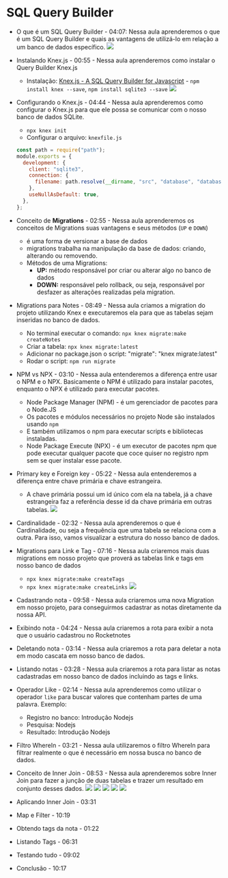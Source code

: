 # SQL Query Builder

- O que é um SQL Query Builder - 04:07: Nessa aula aprenderemos o que é um SQL Query Builder e quais as vantagens de utilizá-lo em relação a um banco de dados específico.
  <img src="./img/node1.jpg">

- Instalando Knex.js - 00:55 - Nessa aula aprenderemos como instalar o Query Builder Knex.js

  - Instalação: [Knex.js - A SQL Query Builder for Javascript](http://knexjs.org/#Installation-node) - `npm install knex --save`, `npm install sqlite3 --save`
    <img src="./img/knex.png">

- Configurando o Knex.js - 04:44 - Nessa aula aprenderemos como configurar o Knex.js para que ele possa se comunicar com o nosso banco de dados SQLite.
  - `npx knex init`
  - Configurar o arquivo: `knexfile.js`
  ```js
  const path = require("path");
  module.exports = {
    development: {
      client: "sqlite3",
      connection: {
        filename: path.resolve(__dirname, "src", "database", "database.db"),
      },
      useNullAsDefault: true,
    },
  };
  ```
- Conceito de <b>Migrations</b> - 02:55 - Nessa aula aprenderemos os conceitos de Migrations suas vantagens e seus métodos (`UP` e `DOWN`)

  - é uma forma de versionar a base de dados
  - migrations trabalha na manipulação da base de dados: criando, alterando ou removendo.
  - Métodos de uma Migrations:
    - <b>UP:</b> método responsável por criar ou alterar algo no banco de dados
    - <b>DOWN:</b> responsável pelo rollback, ou seja, responsável por desfazer as alterações realizadas pela migration.

- Migrations para Notes - 08:49 - Nessa aula criamos a migration do projeto utilizando Knex e executaremos ela para que as tabelas sejam inseridas no banco de dados.

  - No terminal executar o comando: `npx knex migrate:make createNotes`
  - Criar a tabela: `npx knex migrate:latest`
  - Adicionar no package.json o script: "migrate": "knex migrate:latest"
  - Rodar o script: `npm run migrate`

- NPM vs NPX - 03:10 - Nessa aula entenderemos a diferença entre usar o NPM e o NPX. Basicamente o NPM é utilizado para instalar pacotes, enquanto o NPX é utilizado para executar pacotes.

  - Node Package Manager (NPM) - é um gerenciador de pacotes para o Node.JS
  - Os pacotes e módulos necessários no projeto Node são instalados usando `npm`
  - E também utilizamos o npm para executar scripts e bibliotecas instaladas.
  - Node Package Execute (NPX) - é um executor de pacotes npm que pode executar qualquer pacote que coce quiser no registro npm sem se quer instalar esse pacote.

- Primary key e Foreign key - 05:22 - Nessa aula entenderemos a diferença entre chave primária e chave estrangeira.

  - A chave primária possui um id único com ela na tabela, já a chave estrangeira faz a referência desse id da chave primária em outras tabelas.
    <img src="./img/node2.jpg">

- Cardinalidade - 02:32 - Nessa aula aprenderemos o que é Cardinalidade, ou seja a frequência que uma tabela se relaciona com a outra. Para isso, vamos visualizar a estrutura do nosso banco de dados.

- Migrations para Link e Tag - 07:16 - Nessa aula criaremos mais duas migrations em nosso projeto que proverá as tabelas link e tags em nosso banco de dados
  - `npx knex migrate:make createTags`
  - `npx knex migrate:make createLinks`
    <img src="./img/node3.jpg">
- Cadastrando nota - 09:58 - Nessa aula criaremos uma nova Migration em nosso projeto, para conseguirmos cadastrar as notas diretamente da nossa API.

- Exibindo nota - 04:24 - Nessa aula criaremos a rota para exibir a nota que o usuário cadastrou no Rocketnotes

- Deletando nota - 03:14 - Nessa aula criaremos a rota para deletar a nota em modo cascata em nosso banco de dados.

- Listando notas - 03:28 - Nessa aula criaremos a rota para listar as notas cadastradas em nosso banco de dados incluindo as tags e links.

- Operador Like - 02:14 - Nessa aula aprenderemos como utilizar o operador `like` para buscar valores que contenham partes de uma palavra. Exemplo:

  - Registro no banco: Introdução Nodejs
  - Pesquisa: Nodejs
  - Resultado: Introdução Nodejs

- Filtro WhereIn - 03:21 - Nessa aula utilizaremos o filtro WhereIn para filtrar realmente o que é necessário em nossa busca no banco de dados.

- Conceito de Inner Join - 08:53 - Nessa aula aprenderemos sobre Inner Join para fazer a junção de duas tabelas e trazer um resultado em conjunto desses dados.
  <img src="./img/node4.jpg">
  <img src="./img/node5.jpg">
  <img src="./img/node6.jpg">
  <img src="./img/node7.jpg">
  <img src="./img/node8.jpg">

- Aplicando Inner Join - 03:31
- Map e Filter - 10:19
- Obtendo tags da nota - 01:22
- Listando Tags - 06:31
- Testando tudo - 09:02
- Conclusão - 10:17

